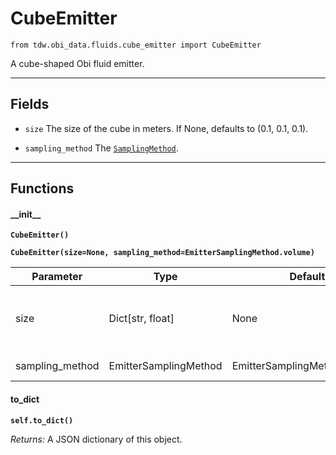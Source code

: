 # CubeEmitter

`from tdw.obi_data.fluids.cube_emitter import CubeEmitter`

A cube-shaped Obi fluid emitter.

***

## Fields

- `size` The size of the cube in meters. If None, defaults to (0.1, 0.1, 0.1).

- `sampling_method` The [`SamplingMethod`](sampling_method).

***

## Functions

#### \_\_init\_\_

**`CubeEmitter()`**

**`CubeEmitter(size=None, sampling_method=EmitterSamplingMethod.volume)`**

| Parameter | Type | Default | Description |
| --- | --- | --- | --- |
| size |  Dict[str, float] | None | The size of the cube in meters. If None, defaults to (0.1, 0.1, 0.1). |
| sampling_method |  EmitterSamplingMethod  | EmitterSamplingMethod.volume | The [`SamplingMethod`](sampling_method). |

#### to_dict

**`self.to_dict()`**

_Returns:_  A JSON dictionary of this object.